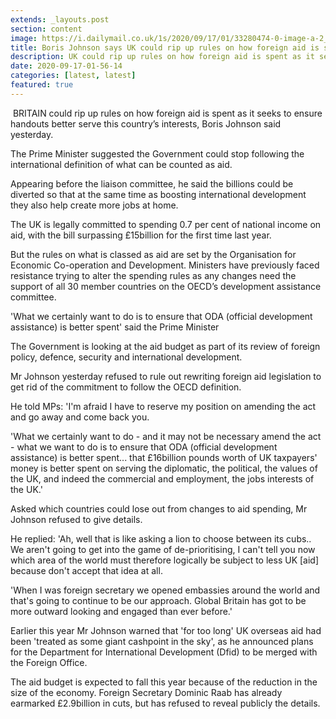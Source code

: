 ```yaml
---
extends: _layouts.post
section: content
image: https://i.dailymail.co.uk/1s/2020/09/17/01/33280474-0-image-a-2_1600302399804.jpg 
title: Boris Johnson says UK could rip up rules on how foreign aid is spent 
description: UK could rip up rules on how foreign aid is spent as it seeks to ensure handouts better serve this countrys interests, Boris Johnson said yesterday. 
date: 2020-09-17-01-56-14 
categories: [latest, latest] 
featured: true 
--- 
```

 BRITAIN could rip up rules on how foreign aid is spent as it seeks to ensure handouts better serve this country’s interests, Boris Johnson said yesterday.

The Prime Minister suggested the Government could stop following the international definition of what can be counted as aid.

Appearing before the liaison committee, he said the billions could be diverted so that at the same time as boosting international development they also help create more jobs at home.

The UK is legally committed to spending 0.7 per cent of national income on aid, with the bill surpassing £15billion for the first time last year.

But the rules on what is classed as aid are set by the Organisation for Economic Co-operation and Development. Ministers have previously faced resistance trying to alter the spending rules as any changes need the support of all 30 member countries on the OECD’s development assistance committee.

'What we certainly want to do is to ensure that ODA (official development assistance) is better spent' said the Prime Minister

The Government is looking at the aid budget as part of its review of foreign policy, defence, security and international development.

Mr Johnson yesterday refused to rule out rewriting foreign aid legislation to get rid of the commitment to follow the OECD definition.

He told MPs: 'I'm afraid I have to reserve my position on amending the act and go away and come back you.

'What we certainly want to do - and it may not be necessary amend the act - what we want to do is to ensure that ODA (official development assistance) is better spent... that £16billion pounds worth of UK taxpayers' money is better spent on serving the diplomatic, the political, the values of the UK, and indeed the commercial and employment, the jobs interests of the UK.'

Asked which countries could lose out from changes to aid spending, Mr Johnson refused to give details.

He replied: 'Ah, well that is like asking a lion to choose between its cubs.. We aren't going to get into the game of de-prioritising, I can't tell you now which area of the world must therefore logically be subject to less UK [aid] because don't accept that idea at all.

'When I was foreign secretary we opened embassies around the world and that's going to continue to be our approach. Global Britain has got to be more outward looking and engaged than ever before.'

Earlier this year Mr Johnson warned that 'for too long' UK overseas aid had been 'treated as some giant cashpoint in the sky', as he announced plans for the Department for International Development (Dfid) to be merged with the Foreign Office.

The aid budget is expected to fall this year because of the reduction in the size of the economy. Foreign Secretary Dominic Raab has already earmarked £2.9billion in cuts, but has refused to reveal publicly the details.

